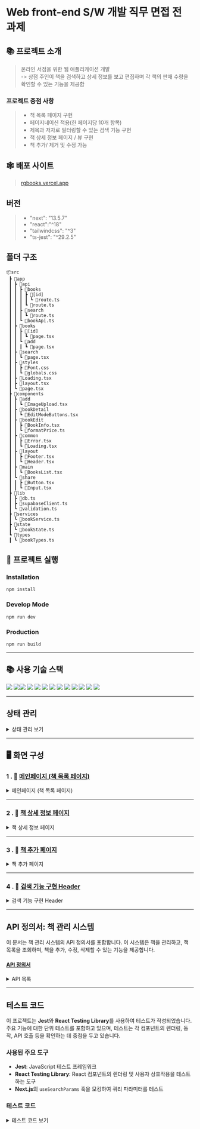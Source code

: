 # Web front-end S/W 개발 직무 면접 전 과제

## 📚 프로젝트 소개 
> 온라인 서점을 위한 웹 애플리케이션 개발
> <br/>-> 상점 주인이 책을 검색하고 상세 정보를 보고 편집하며 각 책의 판매 수량을 확인할 수 있는 기능을 제공함

### 프로젝트 중점 사항
> - 책 목록 페이지 구현
> - 페이지네이션 적용(한 페이지당 10개 항목)
> - 제목과 저자로 필터링할 수 있는 검색 기능 구현
> - 책 상세 정보 페이지 / 뷰 구현
> - 책 추가/ 제거 및 수정 가능


## 🕸️ 배포 사이트

> [rgbooks.vercel.app](rgbooks.vercel.app)


## 버전
> - "next": "13.5.7"
> - "react":"^18"
> - "tailwindcss": "^3"
> - "ts-jest": "^29.2.5"

## 폴더 구조
```
📦src
 ┣ 📂app
 ┃ ┣ 📂api
 ┃ ┃ ┣ 📂books
 ┃ ┃ ┃ ┣ 📂[id]
 ┃ ┃ ┃ ┃ ┗ 📜route.ts
 ┃ ┃ ┃ ┗ 📜route.ts
 ┃ ┃ ┣ 📂search
 ┃ ┃ ┃ ┗ 📜route.ts
 ┃ ┃ ┗ 📜bookApi.ts
 ┃ ┣ 📂books
 ┃ ┃ ┣ 📂[id]
 ┃ ┃ ┃ ┗ 📜page.tsx
 ┃ ┃ ┗ 📂add
 ┃ ┃ ┃ ┗ 📜page.tsx
 ┃ ┣ 📂search
 ┃ ┃ ┗ 📜page.tsx
 ┃ ┣ 📂styles
 ┃ ┃ ┣ 📜Font.css
 ┃ ┃ ┗ 📜globals.css
 ┃ ┣ 📜Loading.tsx
 ┃ ┣ 📜layout.tsx
 ┃ ┗ 📜page.tsx
 ┣ 📂components
 ┃ ┣ 📂add
 ┃ ┃ ┗ 📜ImageUpload.tsx
 ┃ ┣ 📂bookDetail
 ┃ ┃ ┗ 📜EditModeButtons.tsx
 ┃ ┣ 📂bookEdit
 ┃ ┃ ┣ 📜BookInfo.tsx
 ┃ ┃ ┗ 📜formatPrice.ts
 ┃ ┣ 📂common
 ┃ ┃ ┣ 📜Error.tsx
 ┃ ┃ ┗ 📜Loading.tsx
 ┃ ┣ 📂layout
 ┃ ┃ ┣ 📜Footer.tsx
 ┃ ┃ ┗ 📜Header.tsx
 ┃ ┣ 📂main
 ┃ ┃ ┗ 📜BooksList.tsx
 ┃ ┗ 📂share
 ┃ ┃ ┣ 📜Button.tsx
 ┃ ┃ ┗ 📜Input.tsx
 ┣ 📂lib
 ┃ ┣ 📜db.ts
 ┃ ┣ 📜supabaseClient.ts
 ┃ ┗ 📜validation.ts
 ┣ 📂services
 ┃ ┗ 📜bookService.ts
 ┣ 📂state
 ┃ ┗ 📜bookState.ts
 ┗ 📂types
 ┃ ┗ 📜bookTypes.ts
```

## 🏁 프로젝트 실행
### Installation
```
npm install
```
### Develop Mode
```
npm run dev
```
### Production
```
npm run build
```
----

## 📚 사용 기술 스택
<img src="https://img.shields.io/badge/Next.js-000000?style=flat-square&logo=Next.js&logoColor=white"/> <img src="https://img.shields.io/badge/React-61DAFB?style=flat-square&logo=React&logoColor=black"/><img src="https://img.shields.io/badge/React Query-FF4154?style=flat-square&logo=react-query&logoColor=white"/> <img src="https://img.shields.io/badge/Recoil-3578E5?style=flat-square&logo=Recoil&logoColor=white"/>
<img src="https://img.shields.io/badge/Tailwind CSS-06B6D4?style=flat-square&logo=Tailwind CSS&logoColor=white"/> <img src="https://img.shields.io/badge/Vercel-000000?style=flat-square&logo=Vercel&logoColor=white"/> <img src="https://img.shields.io/badge/Supabase-3ECF8E?style=flat-square&logo=supabase&logoColor=white"/> <img src="https://img.shields.io/badge/Prisma-2D3748?style=flat-square&logo=Prisma&logoColor=white"/> <img src="https://img.shields.io/badge/Jest-%23C21325?style=flat-square&logo=jest&logoColor=white"/> <img src="https://img.shields.io/badge/React Testing Library-E33332?style=flat-square&logo=testing-library&logoColor=white"/> <img src="https://img.shields.io/badge/JavaScript-F7DF1E?style=flat-square&logo=javascript&logoColor=black"/> <img src="https://img.shields.io/badge/Git-F05032?style=flat-square&logo=git&logoColor=white"/> <img src="https://img.shields.io/badge/GitHub-181717?style=flat-square&logo=GitHub&logoColor=white"/>

---

## 상태 관리
<details>

 <summary>상태 관리 보기</summary>
  
  ### 상태 관리 라이브러리

  - **React Query**: 서버 데이터를 가져오고 캐싱하는 데 사용됩니다. 예를 들어, 도서 목록 데이터를 서버에서 가져오는 데 `useQuery` 훅을 사용합니다.
  - **Recoil**: 애플리케이션의 전역 상태 관리를 위해 사용됩니다. 컴포넌트 간 상태 공유와 업데이트가 간편합니다. 예를 들어, 책 등록 폼에서 사용자의 입력 데이터를 상태로 관리하는 데 `useRecoilState`를 사용합니다.

  ### 상태 흐름

  - `useQuery` 훅을 통해 `books` 데이터를 가져옵니다.
  - 데이터 로딩 중에는 로딩 컴포넌트를 표시하고, 에러가 발생하면 에러 메시지를 표시합니다.
  - `books` 데이터가 존재하지 않으면 "책이 없습니다."라는 메시지를 표시합니다.
  - `Recoil`을 통해 책 등록 폼의 상태를 관리합니다. 사용자가 폼을 작성할 때 입력값을 `bookStateAdd` 상태에 저장합니다.

  ### 상태 업데이트

  상태 값은 `useQuery`와 `useRecoilState`를 사용하여 관리됩니다. `react-query`는 서버 데이터를 자동으로 캐시하고, 상태가 변경되면 컴포넌트가 자동으로 리렌더링됩니다. `Recoil`은 애플리케이션 내에서 전역적으로 상태를 관리할 수 있게 해줍니다.

  ```tsx
  const {
    data: books = [],
    error,
    isLoading,
  } = useQuery<Book[], Error>({
    queryKey: ['books'],
    queryFn: fetchBooks,
  });
```

``` const [bookData, setBookData] = useRecoilState(bookStateAdd);```

</details>

---

## 🖥️ 화면 구성

### 1 . 📖 **[메인페이지 (책 목록 페이지)](##)**
<details>
  <summary>메인페이지 (책 목록 페이지)</summary>

  | **메인페이지 (책 목록 페이지)** |  
  |:------------:|  
  | ![main](https://velog.velcdn.com/images/leeeee/post/edbc9764-3998-4075-b7e9-f1d137dc1b64/image.png) |  

  ### 1. **책 목록 데이터 로드**
  - **`/api/books` 엔드포인트**에서 데이터를 요청하여 책 목록을 가져옵니다.
  - **React Query의 `useQuery` 훅**을 사용하여 비동기 데이터를 효율적으로 처리합니다.
    - **데이터 상태 관리**:
      - **로딩 중**: `Loading` 컴포넌트를 표시.
      - **에러 발생**: `ErrorMessage` 컴포넌트를 표시.
      - **성공 시**: 책 목록 데이터를 `BooksList` 컴포넌트로 렌더링.
    - **캐싱 기능**: 새로운 데이터 요청이 필요하지 않은 경우, 저장된 캐시 데이터를 활용하여 빠르게 데이터를 표시합니다.

  ### 2. **페이지네이션**
  - **페이지당 10개씩** 데이터를 표시합니다.
  - 페이지 하단에는 **페이지네이션 네비게이션 버튼**을 제공합니다.
    - **탐색 기능**:
      - 사용자는 이전, 다음, 또는 특정 페이지로 이동할 수 있습니다.
    - **상태 관리**:
      - 현재 페이지는 **강조 표시**됩니다.
      - 첫 번째 및 마지막 페이지에서는 **이전/다음 버튼 비활성화**.
  - 이러한 방식으로 직관적이고 효율적인 탐색 환경을 제공합니다.

  ## 💡 요약
  - **데이터 로드**: `useQuery`를 활용한 비동기 데이터 처리 및 캐싱.
  - **UI 구성**: 로딩, 에러, 성공 상태에 따라 유연한 UI 표시.
  - **페이지네이션**: 사용자 친화적인 탐색 환경 제공.
</details>

---

### 2 . 📖 **[책 상세 정보 페이지](##)**
<details>
  <summary>책 상세 정보 페이지</summary>

  책 상세 정보 페이지는 **특정 도서의 정보를 확인**하고, **수정**하거나 **삭제**할 수 있는 기능을 제공합니다. 페이지는 다음과 같은 주요 기능으로 구성되어 있습니다.

  |  **책 상세정보 페이지**  | **수정 모드**  |
  |:------------:|:------------:|
  | ![book-detail](https://velog.velcdn.com/images/leeeee/post/0deccb1e-7533-43e8-bacb-54bee7b1aac9/image.png) | ![edit-mode](https://velog.velcdn.com/images/leeeee/post/c3c56247-9a1d-4879-bf30-5d2baf75e309/image.png) |

  ### 📚 도서 정보 가져오기
  - **`useEffect`** 훅을 사용하여 페이지가 렌더링될 때, 도서 ID를 기반으로 해당 도서 정보를 서버에서 비동기로 가져옵니다.
  - **`fetchBookById` API**를 호출하여 데이터를 받아오며, 성공 시 다음 상태를 업데이트합니다:
    - **`book`** 상태: 렌더링에 사용되는 데이터.
    - **Recoil 상태 (`bookEditState`)**: 수정 모드에서 사용되는 데이터.
  - **실패 시** 에러 메시지를 설정하여 `ErrorMessage` 컴포넌트로 표시합니다.

  ### ✏️ 도서 수정 기능
  1. **수정 모드 활성화**  
     - **수정 버튼**을 클릭하면 수정 모드로 전환됩니다.
     - 수정 모드에서는 제목, 저자, 수량, 가격, 설명 등의 필드가 **`input`** 또는 **`textarea`**로 변환됩니다.
  2. **실시간 수정**  
     - **Recoil 상태 (`bookEditState`)**를 활용하여 입력값을 즉시 반영합니다.
     - 필드 수정 시, 상태가 실시간으로 업데이트되어 사용자 경험이 향상됩니다.
  3. **수정 내용 저장**  
     - **저장 버튼**을 클릭하여 수정된 데이터를 저장합니다.
     - `handleSave` 함수는 Recoil 상태에서 데이터를 가져와 새로운 객체를 생성하고, **`updateBookById` API**를 호출하여 서버에 저장합니다.
     - 서버에서 수정된 데이터를 반환받아 **`book` 상태**를 업데이트하며, 수정 모드를 종료합니다.
     - API 호출 실패 시 에러 메시지를 표시합니다.

  ### 🗑️ 도서 삭제 기능
  1. **삭제 모드 활성화**  
     - **삭제 버튼**을 클릭하면 해당 도서를 삭제할 수 있습니다.
  2. **삭제 동작**  
     - `handleDelete` 함수는 **`deleteBookById` API**를 호출하여 서버에서 특정 도서를 삭제합니다.
     - 삭제 성공 시:
       - **알림 메시지**가 표시됩니다.
       - 사용자가 **홈 페이지(`/`)**로 리다이렉트됩니다.
     - 삭제 실패 시 **에러 메시지**가 표시됩니다.

  ## 💡 주요 기능 요약
  - **도서 정보 확인**: 비동기 API 호출로 정보를 가져오고, 페이지에 렌더링합니다.
  - **수정 기능**: 제목, 저자, 수량, 가격, 설명 등을 수정하고 저장할 수 있습니다.
  - **삭제 기능**: 특정 도서를 삭제하여 데이터베이스에서 제거할 수 있습니다.
</details>

---

### 3 . 📖 **[책 추가 페이지](##)**
<details>
  <summary>책 추가 페이지</summary>

  | **책 추가 페이지** |  
  |:------------:|  
  | ![add-book](https://velog.velcdn.com/images/leeeee/post/e1597c0a-1553-416e-ac4b-9a56ee3a7bd5/image.png) |  

  ### 1. **책 정보 입력**
  사용자는 책의 **제목**, **저자**, **가격**, **수량**, **설명**을 입력할 수 있습니다. 입력된 데이터는 **`useRecoilState`**를 사용하여 상태로 관리됩니다.

  - **입력 필드**:
    - 제목, 저자, 가격, 수량, 책 설명을 위한 입력란.
    - 책 이미지 업로드 기능(`ImageUpload` 컴포넌트).
    
  ### 2. **유효성 검사**
  - 책 정보를 제출할 때, **`bookSchema`**를 사용하여 유효성 검사를 수행합니다.
  - 검사에 실패하면, 각 필드에 대한 **에러 메시지**가 표시됩니다.

  ### 3. **책 추가**
  - **`useMutation`**을 활용하여 책 정보를 서버에 POST 요청을 통해 추가합니다.
  - 성공적으로 책이 등록되면, **알림**을 표시하고, 초기 상태로 되돌린 후 홈 페이지로 리다이렉트됩니다.

  ### 4. **에러 처리**
  - 책 추가 과정에서 오류가 발생하면 **에러 메시지**가 표시됩니다.
</details>

---

### 4 . 📖 **[검색 기능 구현 Header](##)**
<details>
  <summary>검색 기능 구현 Header</summary>

  |  **Header**  | **검색 결과 반환 컴포넌트 (/search)** |
  |:------------:|:------------:|
  | ![Header](https://velog.velcdn.com/images/leeeee/post/eb409901-cdf8-439a-ad4e-2cf66e4029fd/image.png) | ![search](https://velog.velcdn.com/images/leeeee/post/ccf117f3-bef1-40a0-a650-9a9d4133332a/image.png) |

  - **기능**: 검색창과 드롭다운 메뉴를 통해 사용자가 검색 옵션을 선택하고 검색어를 입력할 수 있도록 함.
  - **상태 관리** :
    - `isDropdownOpen`: 드롭다운 메뉴의 열림/닫힘 상태를 관리.
    - `selectedOption`: 선택된 검색 옵션을 저장 (기본값: '통합검색').
    - `searchTerm`: 사용자가 입력한 검색어를 저장.
    
  - **핵심 로직**:
    - 드롭다운을 클릭하면 `isDropdownOpen` 상태가 변경되고, 그에 따라 드롭다운 메뉴가 보임.
    - 검색어와 선택된 옵션을 이용해 검색 요청을 `/search` URL로 보내며, URL 쿼리 파라미터로 `option`과 `query`를 전달.
    - 검색 버튼 클릭 시 `handleSearch` 함수가 호출되어 해당 쿼리 파라미터를 포함하는 URL로 라우팅.
</details>

---

## API 정의서: 책 관리 시스템

이 문서는 책 관리 시스템의 API 정의서를 포함합니다. 이 시스템은 책을 관리하고, 책 목록을 조회하며, 책을 추가, 수정, 삭제할 수 있는 기능을 제공합니다.

#### [API 정의서](#)

<details>
  <summary>API 목록</summary>

  ## 1. **책 목록 조회 (GET /api/books)**

  - **목적**: 모든 책 목록을 조회
  - **메소드**: `GET`
  - **URL**: `/api/books`
  - **쿼리 파라미터**:
    - `author` (선택적): 특정 저자의 책만 조회
    - `priceMin` (선택적): 최소 가격으로 필터링
    - `priceMax` (선택적): 최대 가격으로 필터링
    - `page` (선택적): 페이지 번호
    - `limit` (선택적): 한 페이지에 표시할 책의 수
  - **응답 예시**:
    ```json
    {
      "data": [
        {
          "id": 32,
          "title": "엄마의 대화력",
          "author": "허승희",
          "price": 19000,
          "quantity": 12,
          "imageUrl": "https://image.jpg",
          "description": "책 설명"
        }
     ]
    }

    ```

  ### 2. **책 상세 조회 (GET /api/books/:id)**

  - **목적**: 책의 상세 정보를 조회
  - **메소드**: `GET`
  - **URL**: `/api/books/:id`
  - **URL 파라미터**:
    - `id`: 책의 고유 ID
  - **응답 예시**:
    ```json
    {
      "id": 32,
      "title": "엄마의 대화력",
      "author": "허승희",
      "price": 19000,
      "quantity": 12,
      "imageUrl": "https://image.jpg",
      "description": "책 설명"
    }
    ```

  ### 3. **책 추가 (POST /api/books)**

  - **목적**: 새 책을 추가
  - **메소드**: `POST`
  - **URL**: `/api/books`
  - **요청 예시**:
    ```json
    {
      "title": "새로운 책 제목",
      "author": "저자 이름",
      "price": 15000,
      "quantity": 5,
      "imageUrl": "https://image.jpg",
      "description": "책 설명"
    }
    ```
  - **응답 예시**:
    ```json
    {
      "id": 33,
      "title": "새로운 책 제목",
      "author": "저자 이름",
      "price": 15000,
      "quantity": 5,
      "imageUrl": "https://image.jpg",
      "description": "책 설명"
    }
    ```

  ### 4. **책 정보 수정 (PUT /api/books/:id)**

  - **목적**: 기존 책 정보를 수정
  - **메소드**: `PUT`
  - **URL**: `/api/books/:id`
  - **URL 파라미터**:
    - `id`: 수정할 책의 고유 ID
  - **요청 예시**:
    ```json
    {
      "title": "수정된 책 제목",
      "author": "저자 이름",
      "price": "수정된 가격",
      "quantity": "수정된 수량",
      "imageUrl": "https://image.jpg",
      "description": "수정된 책 설명"
    }
    ```
  - **응답 예시**:
    ```json
    {
      "id": 32,
      "title": "수정된 책 제목",
      "author": "저자 이름",
      "price": "수정된 가격",
      "quantity": "수정된 수량",
      "imageUrl": "https://image.jpg",
      "description": "수정된 책 설명"
    }
    ```

  ### 에러 응답 예시

  - **책이 존재하지 않을 경우** (404):
    ```json
    {
      "error": "책을 찾을 수 없습니다."
    }
    ```

  - **잘못된 요청** (400):
    ```json
    {
      "error": "잘못된 요청입니다."
    }
    ```


### Prisma 모델

이 시스템에서 사용하는 Prisma 모델은 다음과 같습니다:

```prisma
model Book {
  id          Int       @id @default(autoincrement())
  title       String
  author      String
  price       Float
  quantity    Int
  imageUrl    String?
  description String
  createdAt   DateTime  @default(now())
  updatedAt   DateTime  @updatedAt
}
```

</details>

---

## 테스트 코드

이 프로젝트는 **Jest**와 **React Testing Library**를 사용하여 테스트가 작성되었습니다. 주요 기능에 대한 단위 테스트를 포함하고 있으며, 테스트는 각 컴포넌트의 렌더링, 동작, API 호출 등을 확인하는 데 중점을 두고 있습니다.

### 사용된 주요 도구
- **Jest**: JavaScript 테스트 프레임워크
- **React Testing Library**: React 컴포넌트의 렌더링 및 사용자 상호작용을 테스트하는 도구
- **Next.js**의 `useSearchParams` 훅을 모킹하여 쿼리 파라미터를 테스트

### 테스트 코드

<details>
  <summary>테스트 코드 보기</summary>

```tsx
import { render, screen, waitFor } from '@testing-library/react';
import SearchPage from '@/app/search/page';
import { useSearchParams } from 'next/navigation';

// useSearchParams 훅을 모킹
jest.mock('next/navigation', () => ({
  useSearchParams: jest.fn(),
}));

describe('SearchPage', () => {
  it('should display search results for author "허승희"', async () => {
    (useSearchParams as jest.Mock).mockReturnValue({
      get: (key: string) => {
        if (key === 'query') return '허승희';
        if (key === 'option') return '통합검색';
        return null;
      },
    });

    const mockResults = [
      {
        id: 32,
        title: '엄마의 대화력',
        author: '허승희',
        price: 19000,
        quantity: 12,
        imageUrl:
          'https://hfaergimikwprxpcquxh.supabase.co/storage/v1/object/public/book-image/1733901369593_9791191378634.jpg',
        description:
          '수많은 육아서와 교육 전문가들은 세상의 엄마들에게 이런 부담을 지우고 있다...',
        createdAt: '2024-12-11T07:16:37.699Z',
        updatedAt: '2024-12-11T07:16:37.699Z',
      },
    ];

    global.fetch = jest.fn().mockResolvedValue({
      ok: true,
      json: jest.fn().mockResolvedValue(mockResults),
    });

    render(<SearchPage />);

    await waitFor(() => {
      expect(screen.getByText('엄마의 대화력')).toBeInTheDocument();
    });
  });
});
```

</detail>
